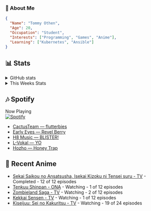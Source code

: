 ### 👋 About Me
```json
{
  "Name": "Tommy Othen",
  "Age": 20,
  "Occupation": "Student",
  "Interests": ["Programming", "Games", "Anime"],
  "Learning": ["Kubernetes", "Ansible"]
}
```

## 📊 Stats
<details>
  <summary>GitHub stats</summary>
  <a href="https://github.com/anuraghazra/github-readme-stats">
    <img src="https://github-readme-stats.vercel.app/api?username=DaSushiAsian&show_icons=true&count_private=true&hide=prs,issues">
  </a>
</details>

<details>
  <summary>This Weeks Stats</summary>
  <a href="https://github.com/anuraghazra/github-readme-stats">
    <img src="https://github-readme-stats.vercel.app/api/wakatime?username=DaSushiAsian&cache_seconds=1800&custom_title=Top Languages">
  </a>
</details>

## 🎶 Spotify
Now Playing\
[![Spotify](https://novatorem-dasushiasian.vercel.app/api/spotify)](https://open.spotify.com/user/g90805640970)
<!-- LASTFM:START -->
* [CactusTeam — flutterbies](https://www.last.fm/music/CactusTeam/_/flutterbies)
* [Early Eyes — Revel Berry](https://www.last.fm/music/Early+Eyes/_/Revel+Berry)
* [H8 Music — BLISTER!](https://www.last.fm/music/H8+Music/_/BLISTER!)
* [L-Vokal — YO](https://www.last.fm/music/L-Vokal/_/YO)
* [Hozho — Honey Trap](https://www.last.fm/music/Hozho/_/Honey+Trap)<!-- LASTFM:END -->

## 🗻 Recent Anime
<!-- ANIME-LIST:START -->
* [Sekai Saikou no Ansatsusha, Isekai Kizoku ni Tensei suru - TV](https://myanimelist.net/anime/47790/Sekai_Saikou_no_Ansatsusha_Isekai_Kizoku_ni_Tensei_suru) - Completed - 12 of 12 episodes
* [Tenkuu Shinpan - ONA](https://myanimelist.net/anime/43690/Tenkuu_Shinpan) - Watching - 1 of 12 episodes
* [Zombieland Saga - TV](https://myanimelist.net/anime/37976/Zombieland_Saga) - Watching - 2 of 12 episodes
* [Kekkai Sensen - TV](https://myanimelist.net/anime/24439/Kekkai_Sensen) - Watching - 1 of 12 episodes
* [Kiseijuu: Sei no Kakuritsu - TV](https://myanimelist.net/anime/22535/Kiseijuu__Sei_no_Kakuritsu) - Watching - 19 of 24 episodes<!-- ANIME-LIST:END -->
